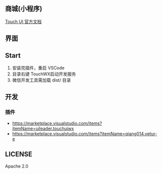 ## 商城(小程序)
[Touch UI 官方文档](http://www.wetouch.net/touchwx_doc/quickstart/project/code)

## 界面

## Start
1. 安装完插件，重启 VSCode
2. 目录右键 TouchWX启动开发服务
3. 微信开发工具需加载 dist/ 目录

## 开发
### 插件
- https://marketplace.visualstudio.com/items?itemName=uileader.touchuiwx
- https://marketplace.visualstudio.com/items?itemName=qiang014.vetur-e

## LICENSE
Apache 2.0